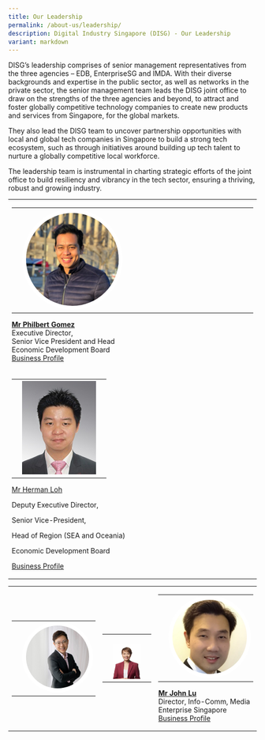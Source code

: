 ```yaml
---
title: Our Leadership
permalink: /about-us/leadership/
description: Digital Industry Singapore (DISG) - Our Leadership
variant: markdown
---
```

<p>DISG’s leadership comprises of senior management representatives from
the three agencies – EDB, EnterpriseSG and IMDA. With their diverse backgrounds
and expertise in the public sector, as well as networks in the private
sector, the senior management team leads the DISG joint office to draw
on the strengths of the three agencies and beyond, to attract and foster
globally competitive technology companies to create new products and services
from Singapore, for the global markets.
<br>
</p>
<p>They also lead the DISG team to uncover partnership opportunities with
local and global tech companies in Singapore to build a strong tech ecosystem,
such as through initiatives around building up tech talent to nurture a
globally competitive local workforce.
<br>
</p>
<p>The leadership team is instrumental in charting strategic efforts of the
joint office to build resiliency and vibrancy in the tech sector, ensuring
a thriving, robust and growing industry.</p>
<table style="minWidth: 25px">
<colgroup>
<col>
</colgroup>
<tbody>
<tr>
<td rowspan="1" colspan="1">
<table style="minWidth: 75px">
<colgroup>
<col>
<col>
<col>
</colgroup>
<tbody>
<tr>
<td rowspan="1" colspan="1">
<p></p>
</td>
<td rowspan="1" colspan="1">
<div class="isomer-image-wrapper">
<img style="border-radius:50%; max-width:42%; border:8px solid white;" height="auto" width="100%" src="/images/DISG%20Pictures/philbert_gomez.jpg">
</div>
</td>
<td rowspan="1" colspan="1">
<p></p>
</td>
</tr>
</tbody>
</table>
<p><strong><a href="https://www.linkedin.com/in/philbert-gomez-55426027/" rel="noopener noreferrer nofollow" target="_blank">Mr Philbert Gomez</a></strong> 
<br>Executive Director,
<br>Senior Vice President and Head
<br>Economic Development Board
<br><a href="/files/Business_Profile_Mr_Philbert_Gomez.pdf" rel="noopener noreferrer nofollow" target="_blank">Business Profile</a>
<br>
</p>
</td>
</tr>
<tr>
<td rowspan="1" colspan="1">
<table style="minWidth: 75px">
<colgroup>
<col>
<col>
<col>
</colgroup>
<tbody>
<tr>
<th rowspan="1" colspan="1">
<p></p>
</th>
<th rowspan="1" colspan="1">
<div class="isomer-image-wrapper">
<img style="width: 100%" height="auto" width="100%" alt="" src="/images/Profile_Pic_Herman_LOH.jpg">
</div>
</th>
<th rowspan="1" colspan="1">
<p></p>
</th>
</tr>
</tbody>
</table>
<p><a href="https://www.linkedin.com/in/herman-loh/?originalSubdomain=sg" rel="noopener nofollow" target="_blank">Mr Herman Loh</a>
</p>
<p>Deputy Executive Director,</p>
<p>Senior Vice-President,</p>
<p>Head of Region (SEA and Oceania)</p>
<p>Economic Development Board</p>
<p><a href="/files/Business_Profile___Mr_Herman_Loh.pdf" rel="noopener nofollow" target="_blank">Business Profile</a>
</p>
</td>
</tr>
</tbody>
</table>
<table style="minWidth: 75px">
<colgroup>
<col>
<col>
<col>
</colgroup>
<tbody>
<tr>
<td rowspan="1" colspan="1">
<table style="minWidth: 75px">
<colgroup>
<col>
<col>
<col>
</colgroup>
<tbody>
<tr>
<td rowspan="1" colspan="1">
<p></p>
</td>
<td rowspan="1" colspan="1">
<div class="isomer-image-wrapper">
<img style="border-radius:50%; border:8px solid white;" height="auto" width="100%" src="/images/DISG%20Pictures/sharon_chiew.jpg">
</div>
</td>
<td rowspan="1" colspan="1">
<p></p>
</td>
</tr>
</tbody>
</table>
<p></p>
</td>
<td rowspan="1" colspan="1">
<table style="minWidth: 75px">
<colgroup>
<col>
<col>
<col>
</colgroup>
<tbody>
<tr>
<th rowspan="1" colspan="1">
<p></p>
</th>
<th rowspan="1" colspan="1">
<p></p>
<div class="isomer-image-wrapper">
<img style="width: 100%" height="auto" width="100%" alt="" src="/images/Yvonne.jpg">
</div>
</th>
<th rowspan="1" colspan="1">
<p></p>
</th>
</tr>
</tbody>
</table>
</td>
<td rowspan="1" colspan="1">
<table style="minWidth: 75px">
<colgroup>
<col>
<col>
<col>
</colgroup>
<tbody>
<tr>
<td rowspan="1" colspan="1">
<p></p>
</td>
<td rowspan="1" colspan="1">
<div class="isomer-image-wrapper">
<img style="border-radius:50%; border:8px solid white;" height="auto" width="100%" src="/images/DISG%20Pictures/john_lu.PNG">
</div>
</td>
<td rowspan="1" colspan="1">
<p></p>
</td>
</tr>
</tbody>
</table>
<p><strong><a href="https://www.linkedin.com/in/john-lu-234b6720/" rel="noopener noreferrer nofollow" target="_blank">Mr John Lu</a></strong> 
<br>Director, Info-Comm, Media
<br>Enterprise Singapore
<br><a href="/files/Business_Profile_Mr_John_Lu.pdf" rel="noopener noreferrer nofollow" target="_blank">Business Profile</a>
<br>
</p>
</td>
</tr>
</tbody>
</table>
<p></p>